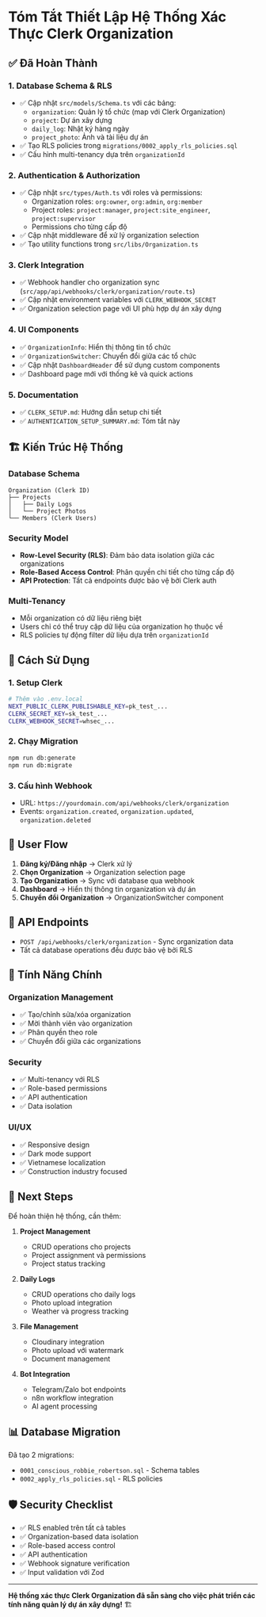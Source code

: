 # Tóm Tắt Thiết Lập Hệ Thống Xác Thực Clerk Organization

## ✅ Đã Hoàn Thành

### 1. **Database Schema & RLS**
- ✅ Cập nhật `src/models/Schema.ts` với các bảng:
  - `organization`: Quản lý tổ chức (map với Clerk Organization)
  - `project`: Dự án xây dựng
  - `daily_log`: Nhật ký hàng ngày
  - `project_photo`: Ảnh và tài liệu dự án
- ✅ Tạo RLS policies trong `migrations/0002_apply_rls_policies.sql`
- ✅ Cấu hình multi-tenancy dựa trên `organizationId`

### 2. **Authentication & Authorization**
- ✅ Cập nhật `src/types/Auth.ts` với roles và permissions:
  - Organization roles: `org:owner`, `org:admin`, `org:member`
  - Project roles: `project:manager`, `project:site_engineer`, `project:supervisor`
  - Permissions cho từng cấp độ
- ✅ Cập nhật middleware để xử lý organization selection
- ✅ Tạo utility functions trong `src/libs/Organization.ts`

### 3. **Clerk Integration**
- ✅ Webhook handler cho organization sync (`src/app/api/webhooks/clerk/organization/route.ts`)
- ✅ Cập nhật environment variables với `CLERK_WEBHOOK_SECRET`
- ✅ Organization selection page với UI phù hợp dự án xây dựng

### 4. **UI Components**
- ✅ `OrganizationInfo`: Hiển thị thông tin tổ chức
- ✅ `OrganizationSwitcher`: Chuyển đổi giữa các tổ chức
- ✅ Cập nhật `DashboardHeader` để sử dụng custom components
- ✅ Dashboard page mới với thống kê và quick actions

### 5. **Documentation**
- ✅ `CLERK_SETUP.md`: Hướng dẫn setup chi tiết
- ✅ `AUTHENTICATION_SETUP_SUMMARY.md`: Tóm tắt này

## 🏗️ Kiến Trúc Hệ Thống

### Database Schema
```
Organization (Clerk ID)
├── Projects
│   ├── Daily Logs
│   └── Project Photos
└── Members (Clerk Users)
```

### Security Model
- **Row-Level Security (RLS)**: Đảm bảo data isolation giữa các organizations
- **Role-Based Access Control**: Phân quyền chi tiết cho từng cấp độ
- **API Protection**: Tất cả endpoints được bảo vệ bởi Clerk auth

### Multi-Tenancy
- Mỗi organization có dữ liệu riêng biệt
- Users chỉ có thể truy cập dữ liệu của organization họ thuộc về
- RLS policies tự động filter dữ liệu dựa trên `organizationId`

## 🚀 Cách Sử Dụng

### 1. Setup Clerk
```bash
# Thêm vào .env.local
NEXT_PUBLIC_CLERK_PUBLISHABLE_KEY=pk_test_...
CLERK_SECRET_KEY=sk_test_...
CLERK_WEBHOOK_SECRET=whsec_...
```

### 2. Chạy Migration
```bash
npm run db:generate
npm run db:migrate
```

### 3. Cấu hình Webhook
- URL: `https://yourdomain.com/api/webhooks/clerk/organization`
- Events: `organization.created`, `organization.updated`, `organization.deleted`

## 📱 User Flow

1. **Đăng ký/Đăng nhập** → Clerk xử lý
2. **Chọn Organization** → Organization selection page
3. **Tạo Organization** → Sync với database qua webhook
4. **Dashboard** → Hiển thị thông tin organization và dự án
5. **Chuyển đổi Organization** → OrganizationSwitcher component

## 🔧 API Endpoints

- `POST /api/webhooks/clerk/organization` - Sync organization data
- Tất cả database operations đều được bảo vệ bởi RLS

## 🎯 Tính Năng Chính

### Organization Management
- ✅ Tạo/chỉnh sửa/xóa organization
- ✅ Mời thành viên vào organization
- ✅ Phân quyền theo role
- ✅ Chuyển đổi giữa các organizations

### Security
- ✅ Multi-tenancy với RLS
- ✅ Role-based permissions
- ✅ API authentication
- ✅ Data isolation

### UI/UX
- ✅ Responsive design
- ✅ Dark mode support
- ✅ Vietnamese localization
- ✅ Construction industry focused

## 🔄 Next Steps

Để hoàn thiện hệ thống, cần thêm:

1. **Project Management**
   - CRUD operations cho projects
   - Project assignment và permissions
   - Project status tracking

2. **Daily Logs**
   - CRUD operations cho daily logs
   - Photo upload integration
   - Weather và progress tracking

3. **File Management**
   - Cloudinary integration
   - Photo upload với watermark
   - Document management

4. **Bot Integration**
   - Telegram/Zalo bot endpoints
   - n8n workflow integration
   - AI agent processing

## 📊 Database Migration

Đã tạo 2 migrations:
- `0001_conscious_robbie_robertson.sql` - Schema tables
- `0002_apply_rls_policies.sql` - RLS policies

## 🛡️ Security Checklist

- ✅ RLS enabled trên tất cả tables
- ✅ Organization-based data isolation
- ✅ Role-based access control
- ✅ API authentication
- ✅ Webhook signature verification
- ✅ Input validation với Zod

---

**Hệ thống xác thực Clerk Organization đã sẵn sàng cho việc phát triển các tính năng quản lý dự án xây dựng!** 🏗️
